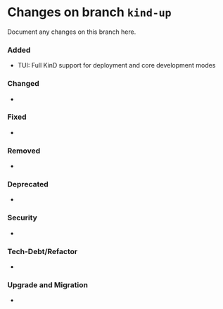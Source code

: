 # Changes on branch `kind-up`
Document any changes on this branch here.
### Added
- TUI: Full KinD support for deployment and core development modes

### Changed
- 

### Fixed
- 

### Removed
- 

### Deprecated
- 

### Security
- 

### Tech-Debt/Refactor
- 

### Upgrade and Migration
- 
